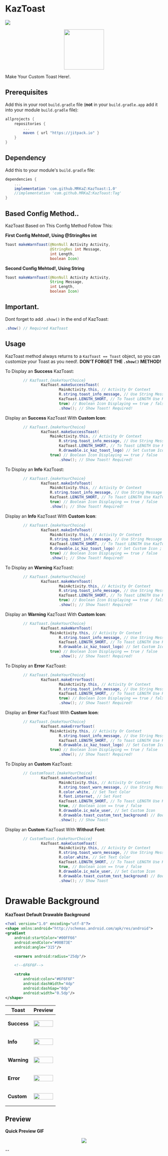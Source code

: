 # KazToast
[![](https://jitpack.io/v/MRKaZ/KazToast.svg)](https://jitpack.io/#MRKaZ/KazToast)

<div align="center">
	<img src="https://i.imgur.com/H2jEq9x.png" width="128">
</div>

Make Your Custom Toast Here!.

## Prerequisites

Add this in your root `build.gradle` file (**not** in your `build.gradle.app` add it into your module `build.gradle` file):

```gradle
allprojects {
	repositories {
		...
		maven { url "https://jitpack.io" }
	}
}
```

## Dependency

Add this to your module's `build.gradle` file:

```gradle
dependencies {
	...
	implementation 'com.github.MRKaZ:KazToast:1.0'
	//implementation 'com.github.MRKaZ:KazToast:Tag'
}
```

## Based Config Method..

KazToast Based on This Config Method Follow This:

**First Config Mehtod!, Using @StringRes int**

```java
Toast makeWarnToast(@NonNull Activity Activity,
                    @StringRes int Message,
                    int Length,
                    boolean Icon)
```

**Second Config Mehtod!, Using String**

```java
Toast makeWarnToast(@NonNull Activity Activity,
                    String Message,
                    int Length,
                    boolean Icon)
```

## Important.

Dont forget to add `.show()` in the end of KazToast:

```java
.show() // Required KazToast
```

## Usage

KazToast method always returns to a `KazToast == Toast` object, so you can customize your Toast as you need!.
 **DON'T FORGET THE `.show()` METHOD!**
 
To Display an **Success** KazToast:

``` java
		// KazToast.{makeYourChoice}
                KazToast.makeSuccessToast(
                    	MainActivity.this, // Activity Or Context
                    	R.string.toast_info_message, // Use String Message or Use int Message
                    	KazToast.LENGTH_SHORT, // To Toast LENGTH Use KazToast.LENGTH_SHORT / LENGTH_LONG Or Use int = 0 / 1
                    	true) // Boolean Icon Displaying == true / false
                    	.show(); // Show Toast! Required!
```

Display an **Success** KazToast With **Custom Icon**:

``` java
		// KazToast.{makeYourChoice}
                KazToast.makeSuccessToast(
                	MainActivity.this, // Activity Or Context
                    	R.string.toast_info_message, // Use String Message or Use int Message
                    	KazToast.LENGTH_SHORT, // To Toast LENGTH Use KazToast.LENGTH_SHORT / LENGTH_LONG Or Use int = 0 / 1
                    	R.drawable.ic_kaz_toast_logo) // Set Custom Icon ; Default Method int
                   	true) // Boolean Icon Displaying == true / false
                    	.show(); // Show Toast! Required!
```

To Display an **Info** KazToast:

``` java
		// KazToast.{makeYourChoice}
                KazToast.makeInfoToast(
                	MainActivity.this, // Activity Or Context
                	R.string.toast_info_message, // Use String Message or Use int Message
                	KazToast.LENGTH_SHORT, // To Toast LENGTH Use KazToast.LENGTH_SHORT / LENGTH_LONG Or Use int = 0 / 1
                	true) // Boolean Icon Displaying == true / false
                	.show(); // Show Toast! Required!
```

Display an **Info** KazToast With **Custom Icon**:

``` java
		// KazToast.{makeYourChoice}
                KazToast.makeInfoToast(
               		MainActivity.this, // Activity Or Context
                	R.string.toast_info_message, // Use String Message or Use int Message
               		KazToast.LENGTH_SHORT, // To Toast LENGTH Use KazToast.LENGTH_SHORT / LENGTH_LONG Or Use int = 0 / 1
                	R.drawable.ic_kaz_toast_logo) // Set Custom Icon ; Default Method int
                	true) // Boolean Icon Displaying == true / false
                	.show(); // Show Toast! Required!
```

To Display an **Warning** KazToast:

``` java
		// KazToast.{makeYourChoice}
                KazToast.makeWarnToast(
                    	MainActivity.this, // Activity Or Context
                    	R.string.toast_info_message, // Use String Message or Use int Message
                    	KazToast.LENGTH_SHORT, // To Toast LENGTH Use KazToast.LENGTH_SHORT / LENGTH_LONG Or Use int = 0 / 1
                    	true) // Boolean Icon Displaying == true / false
                    	.show(); // Show Toast! Required!
```

Display an **Warning** KazToast With **Custom Icon**:

``` java
		// KazToast.{makeYourChoice}
                KazToast.makeWarnToast(
                	MainActivity.this, // Activity Or Context
                    	R.string.toast_info_message, // Use String Message or Use int Message
                    	KazToast.LENGTH_SHORT, // To Toast LENGTH Use KazToast.LENGTH_SHORT / LENGTH_LONG Or Use int = 0 / 1
                    	R.drawable.ic_kaz_toast_logo) // Set Custom Icon ; Default Method int
                   	true) // Boolean Icon Displaying == true / false
                    	.show(); // Show Toast! Required!
```

To Display an **Error** KazToast:

``` java
		// KazToast.{makeYourChoice}
                KazToast.makeErrorToast(
                    	MainActivity.this, // Activity Or Context
                    	R.string.toast_info_message, // Use String Message or Use int Message
                    	KazToast.LENGTH_SHORT, // To Toast LENGTH Use KazToast.LENGTH_SHORT / LENGTH_LONG Or Use int = 0 / 1
                    	true) // Boolean Icon Displaying == true / false
                    	.show(); // Show Toast! Required!
```

Display an **Error** KazToast With **Custom Icon**:

``` java
		// KazToast.{makeYourChoice}
                KazToast.makeErrorToast(
                	MainActivity.this, // Activity Or Context
                    	R.string.toast_info_message, // Use String Message or Use int Message
                    	KazToast.LENGTH_SHORT, // To Toast LENGTH Use KazToast.LENGTH_SHORT / LENGTH_LONG Or Use int = 0 / 1
                    	R.drawable.ic_kaz_toast_logo) // Set Custom Icon ; Default Method int
                   	true) // Boolean Icon Displaying == true / false
                    	.show(); // Show Toast! Required!
```

To Display an **Custom** KazToast:

``` java
		// CustomToast.{makeYourChoice}
                KazToast.makeCustomToast(
                        MainActivity.this, // Activity Or Context
                        R.string.toast_warn_message, // Use String Message or Use int Message
                        R.color.white, // Set Text Color
                        R.font.internet, // Set Font
                        KazToast.LENGTH_SHORT, // To Toast LENGTH Use KazToast.LENGTH_SHORT / LENGTH_LONG Or Use int = 0 / 1
                        true, // Boolean icon == true / false
                        R.drawable.ic_male_user, // Set Custom Icon
                        R.drawable.toast_custom_test_background) // Boolean icon == true / false
                        .show(); // Show Toast
```

Display an **Custom** KazToast With **Without Font**:

``` java
		// CustomToast.{makeYourChoice}
                KazToast.makeCustomToast(
                        MainActivity.this, // Activity Or Context
                        R.string.toast_warn_message, // Use String Message or Use int Message
                        R.color.white, // Set Text Color
                        KazToast.LENGTH_SHORT, // To Toast LENGTH Use KazToast.LENGTH_SHORT / LENGTH_LONG Or Use int = 0 / 1
                        true, // Boolean icon == true / false
                        R.drawable.ic_male_user, // Set Custom Icon
                        R.drawable.toast_custom_test_background) // Boolean icon == true / false
                        .show(); // Show Toast
```

# Drawable Background

**KazToast Default Drawable Background**

``` xml 
<?xml version="1.0" encoding="utf-8"?>
<shape xmlns:android="http://schemas.android.com/apk/res/android">
<gradient
    android:startColor="#00FF66" 
    android:endColor="#00B73E"
    android:angle="315"/>

    <corners android:radius="25dp"/>

    <!--6F6F6F-->

    <stroke
        android:color="#6F6F6F"
        android:dashWidth="4dp"
        android:dashGap="0dp"
        android:width="0.5dp"/>
</shape>
````

| **Toast** | **Preview** |
| --- | --- |
| **Success** | <p align="center" width="100%">    <img width="100%" src="https://i.imgur.com/FWlL45i.png"> </p> |
| **Info** | <p align="center" width="100%">    <img width="100%" src="https://i.imgur.com/gjCvtZh.png"> </p> |
| **Warning** | <p align="center" width="100%">    <img width="100%" src="https://i.imgur.com/wsXya16.png"> </p> |
| **Error** | <p align="center" width="100%">    <img width="100%" src="https://i.imgur.com/s5jRqwx.png"> </p> |
| **Custom** | <p align="center" width="100%">    <img width="100%" src="https://i.imgur.com/lkQwPaf.png"> </p> |


## Preview

**Quick Preview GIF**

<div align="center">
	<img src="https://github.com/MRKaZ/KazToast/blob/master/Preview.gif">
</div>

--
